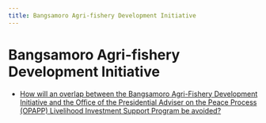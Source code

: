 ```yaml
---
title: Bangsamoro Agri-fishery Development Initiative
---
```


# Bangsamoro Agri-fishery Development Initiative


 - [How will an overlap between the Bangsamoro Agri-Fishery Development Initiative and the Office of the Presidential Adviser on the Peace Process (OPAPP) Livelihood Investment Support Program be avoided?](/other-priority-programs-and-projects/bangsamoro-agri-fishery-development-initiative/how-will-an-overlap-between-the-bangsamoro-agri-fishery-development-initiative-and-the-office-of-the)
    
